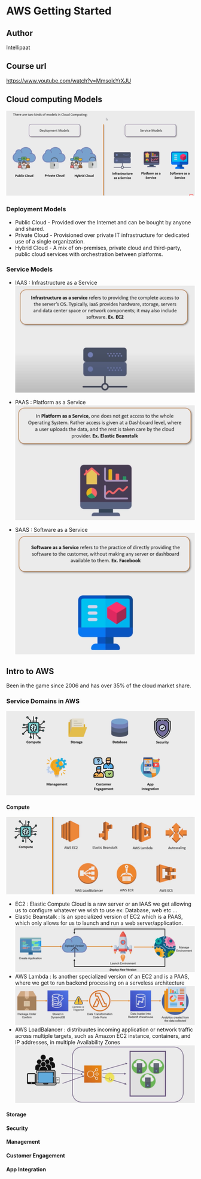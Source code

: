 # AWS Getting Started

## Author

 Intellipaat

## Course url

<https://www.youtube.com/watch?v=MmsoIcYrXJU>

## Cloud computing Models

![Cloud computing Models](images/cloud-computing-models.png)

### Deployment Models

- Public Cloud - Provided over the Internet and can be bought by anyone and shared.
- Private Cloud - Provisioned over private IT infrastructure for dedicated use of a single organization.
- Hybrid Cloud - A mix of on-premises, private cloud and third-party, public cloud services with orchestration between platforms.

### Service Models

- IAAS : Infrastructure as a Service
![IAAS](images/IAAS.png)

- PAAS : Platform as a Service
  ![PAAS](images/PAAS.png)

- SAAS : Software as a Service
  ![SAAS](images/SAAS.png)

## Intro to AWS

Been in the game since 2006 and has over 35% of the cloud market share.

### Service Domains in AWS

![service domains in aws](images/service-domains-in-aws.png)

#### Compute

![compute](images/aws-compute-ecosystem.png)

- EC2 : Elastic Compute Cloud is a raw server or an IAAS we get allowing us to configure whatever we wish to use ex: Database, web etc ...
- Elastic Beanstalk : Is an specialized version of EC2 which is a PAAS, which only allows for us to launch and run a web server/application.
  ![elastic beanstalk](images/elastic-beanstalk.png)
- AWS Lambda : Is another specialized version of an EC2 and is a PAAS, where we get to run backend processing on a serveless architecture
  ![AWS lambda](images/aws-lambda.png)
- AWS LoadBalancer : distribuutes incoming application or network traffic across multiple targets, such as Amazon EC2 instance, containers, and IP addresses, in multiple Availability Zones
![Elastic loadbalancer](images/elastic-loadbalancer.png)

#### Storage

#### Security

#### Management

#### Customer Engagement

#### App Integration

